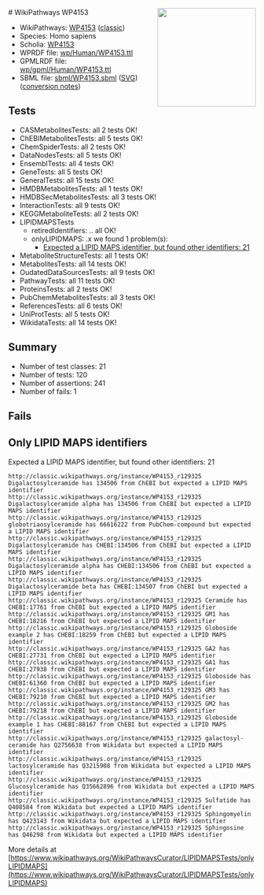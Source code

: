 <img style="float: right; width: 200px" src="https://upload.wikimedia.org/wikipedia/commons/thumb/8/83/Wplogo_with_text_500.png/640px-Wplogo_with_text_500.png" />
# WikiPathways WP4153

* WikiPathways: [WP4153](https://wikipathways.org/pathways/WP4153) ([classic](https://classic.wikipathways.org/instance/WP4153))
* Species: Homo sapiens
* Scholia: [WP4153](https://scholia.toolforge.org/wikipathways/WP4153)
* WPRDF file: [wp/Human/WP4153.ttl](../wp/Human/WP4153.ttl)
* GPMLRDF file: [wp/gpml/Human/WP4153.ttl](../wp/gpml/Human/WP4153.ttl)
* SBML file: [sbml/WP4153.sbml](../sbml/WP4153.sbml) ([SVG](../sbml/WP4153.svg)) ([conversion notes](../sbml/WP4153.txt))

## Tests
* CASMetabolitesTests: all 2 tests OK!
* ChEBIMetabolitesTests: all 5 tests OK!
* ChemSpiderTests: all 2 tests OK!
* DataNodesTests: all 5 tests OK!
* EnsemblTests: all 4 tests OK!
* GeneTests: all 5 tests OK!
* GeneralTests: all 15 tests OK!
* HMDBMetabolitesTests: all 1 tests OK!
* HMDBSecMetabolitesTests: all 3 tests OK!
* InteractionTests: all 9 tests OK!
* KEGGMetaboliteTests: all 2 tests OK!
* LIPIDMAPSTests
    * retiredIdentifiers: .. all OK!
    * onlyLIPIDMAPS: .x we found 1 problem(s):
        * [Expected a LIPID MAPS identifier, but found other identifiers: 21](#d0bfb698)
* MetaboliteStructureTests: all 1 tests OK!
* MetabolitesTests: all 14 tests OK!
* OudatedDataSourcesTests: all 9 tests OK!
* PathwayTests: all 11 tests OK!
* ProteinsTests: all 2 tests OK!
* PubChemMetabolitesTests: all 3 tests OK!
* ReferencesTests: all 6 tests OK!
* UniProtTests: all 5 tests OK!
* WikidataTests: all 14 tests OK!


## Summary

* Number of test classes: 21
* Number of tests: 120
* Number of assertions: 241
* Number of fails: 1

## Fails

<a name="d0bfb698" />

## Only LIPID MAPS identifiers

Expected a LIPID MAPS identifier, but found other identifiers: 21
```
http://classic.wikipathways.org/instance/WP4153_r129325 Digalactosylceramide has 134506 from ChEBI but expected a LIPID MAPS identifier
http://classic.wikipathways.org/instance/WP4153_r129325 Digalactosylceramide alpha has 134506 from ChEBI but expected a LIPID MAPS identifier
http://classic.wikipathways.org/instance/WP4153_r129325 globotriaosylceramide has 66616222 from PubChem-compound but expected a LIPID MAPS identifier
http://classic.wikipathways.org/instance/WP4153_r129325 Digalactosylceramide has CHEBI:134506 from ChEBI but expected a LIPID MAPS identifier
http://classic.wikipathways.org/instance/WP4153_r129325 Digalactosylceramide alpha has CHEBI:134506 from ChEBI but expected a LIPID MAPS identifier
http://classic.wikipathways.org/instance/WP4153_r129325 Digalactosylceramide beta has CHEBI:134507 from ChEBI but expected a LIPID MAPS identifier
http://classic.wikipathways.org/instance/WP4153_r129325 Ceramide has CHEBI:17761 from ChEBI but expected a LIPID MAPS identifier
http://classic.wikipathways.org/instance/WP4153_r129325 GM1 has CHEBI:18216 from ChEBI but expected a LIPID MAPS identifier
http://classic.wikipathways.org/instance/WP4153_r129325 Globoside example 2 has CHEBI:18259 from ChEBI but expected a LIPID MAPS identifier
http://classic.wikipathways.org/instance/WP4153_r129325 GA2 has CHEBI:27731 from ChEBI but expected a LIPID MAPS identifier
http://classic.wikipathways.org/instance/WP4153_r129325 GA1 has CHEBI:27938 from ChEBI but expected a LIPID MAPS identifier
http://classic.wikipathways.org/instance/WP4153_r129325 Globoside has CHEBI:61360 from ChEBI but expected a LIPID MAPS identifier
http://classic.wikipathways.org/instance/WP4153_r129325 GM3 has CHEBI:79210 from ChEBI but expected a LIPID MAPS identifier
http://classic.wikipathways.org/instance/WP4153_r129325 GM2 has CHEBI:79218 from ChEBI but expected a LIPID MAPS identifier
http://classic.wikipathways.org/instance/WP4153_r129325 Globoside example 1 has CHEBI:88167 from ChEBI but expected a LIPID MAPS identifier
http://classic.wikipathways.org/instance/WP4153_r129325 galactosyl-ceramide has Q2756638 from Wikidata but expected a LIPID MAPS identifier
http://classic.wikipathways.org/instance/WP4153_r129325 lactosylceramide has Q3215908 from Wikidata but expected a LIPID MAPS identifier
http://classic.wikipathways.org/instance/WP4153_r129325 Glucosylceramide has Q35662896 from Wikidata but expected a LIPID MAPS identifier
http://classic.wikipathways.org/instance/WP4153_r129325 Sulfatide has Q408584 from Wikidata but expected a LIPID MAPS identifier
http://classic.wikipathways.org/instance/WP4153_r129325 Sphingomyelin has Q423143 from Wikidata but expected a LIPID MAPS identifier
http://classic.wikipathways.org/instance/WP4153_r129325 Sphingosine has Q46298 from Wikidata but expected a LIPID MAPS identifier
```

More details at [https://www.wikipathways.org/WikiPathwaysCurator/LIPIDMAPSTests/onlyLIPIDMAPS](https://www.wikipathways.org/WikiPathwaysCurator/LIPIDMAPSTests/onlyLIPIDMAPS)


